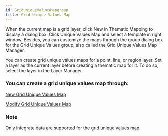 ```yaml
---
id: GridUniqueValuesMapgroup
title: Grid Unique Values Map
---  
```

When the current map is a grid layer, click New in Thematic Mapping to display
a dialog box. Click Unique Values Map and select a template in right window.
Besides, you can customize the maps through the group dialog box for the Grid
Unique Values group, also called the Grid Unique Values Map Manager.

You can create grid unique values maps for a point, line, or region layer. Set
a layer as the current layer before creating a thematic map for it. To do so,
select the layer in the Layer Manager.

### You can create a grid unique values map through:

[New Grid Unique Values Map](GridUniqueValuesMapDefault)

[Modify Grid Unique Values Map](GridUniqueValuesMapGroupDia)

### Note

Only integrate data are supported for the grid unique values map.

